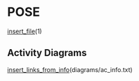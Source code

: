 # POSE

[insert_file](../../34_ABIF_ACIF_POSE_EXERCISES/BinaryAdder/Readme.md)(1)

## Activity Diagrams

[insert_links_from_info](http://www.plantuml.com/plantuml/proxy?cache=no&src=https://raw.githubusercontent.com/leoggehrer/2324-34_ABIF_ACIF_POSE/master/BinaryAdder.ConApp/diagrams)(diagrams/ac_info.txt)
